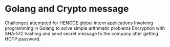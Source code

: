 # Golang and Crypto message
Challenges attempted for HENGGE global intern applications
Involving programming in Golang to solve simple arithmatic problems
Encryption with SHA-512 hashing and send secret message to the company after getting HOTP password.
